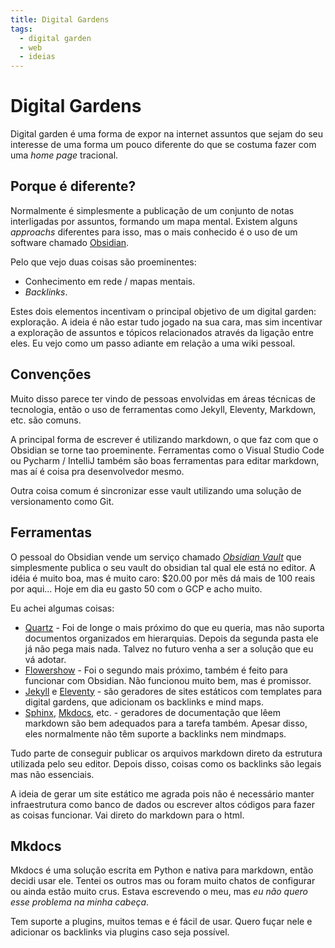 ```yaml
---
title: Digital Gardens
tags:
  - digital garden
  - web
  - ideias
---
```


# Digital Gardens

Digital garden é uma forma de expor na internet assuntos que sejam do seu interesse de uma forma um pouco diferente do que se costuma fazer com uma _home page_ tracional. 

## Porque é diferente?

Normalmente é simplesmente a publicação de um conjunto de notas interligadas por assuntos, formando um mapa mental. Existem alguns _approachs_ diferentes para isso, mas o mais conhecido é o uso de um software chamado [Obsidian](https://obsidian.md).

Pelo que vejo duas coisas são proeminentes:
- Conhecimento em rede / mapas mentais.
- _Backlinks_.

Estes dois elementos incentivam o principal objetivo de um digital garden: exploração. A ideia é não estar tudo jogado na sua cara, mas sim incentivar a exploração de assuntos e tópicos relacionados através da ligação entre eles. Eu vejo como um passo adiante em relação a uma wiki pessoal.

## Convenções

Muito disso parece ter vindo de pessoas envolvidas em áreas técnicas de tecnologia, então o uso de ferramentas como Jekyll, Eleventy, Markdown, etc. são comuns.

A principal forma de escrever é utilizando markdown, o que faz com que o Obsidian se torne tao proeminente. Ferramentas como o Visual Studio Code ou Pycharm / IntelliJ também são boas ferramentas para editar markdown, mas aí é coisa pra desenvolvedor mesmo.

Outra coisa comum é sincronizar esse vault utilizando uma solução de versionamento como Git.

## Ferramentas

O pessoal do Obsidian vende um serviço chamado _[Obsidian Vault](https://obsidian.md/publish)_ que simplesmente publica o seu vault do obsidian tal qual ele está no editor. A idéia é muito boa, mas é muito caro: $20.00 por mês dá mais de 100 reais por aqui... Hoje em dia eu gasto 50 com o GCP e acho muito.

Eu achei algumas coisas:

- [Quartz](https://quartz.jzhao.xyz/) - Foi de longe o mais próximo do que eu queria, mas não suporta documentos organizados em hierarquias. Depois da segunda pasta ele já não pega mais nada. Talvez no futuro venha a ser a solução que eu vá adotar.
- [Flowershow](https://flowershow.app/) - Foi o segundo mais próximo, também é feito para funcionar com Obsidian. Não funcionou muito bem, mas é promissor.
- [Jekyll](https://jekyllrb.com/) e [Eleventy](https://www.11ty.dev/) - são geradores de sites estáticos com templates para digital gardens, que adicionam os backlinks e mind maps.
- [Sphinx](https://www.sphinx-doc.org/en/master/), [Mkdocs](https://www.mkdocs.org/), etc. - geradores de documentação que lêem markdown são bem adequados para a tarefa também. Apesar disso, eles normalmente não têm suporte a backlinks nem mindmaps.

Tudo parte de conseguir publicar os arquivos markdown direto da estrutura utilizada pelo seu editor. Depois disso, coisas como os backlinks são legais mas não essenciais.

A ideia de gerar um site estático me agrada pois não é necessário manter infraestrutura como banco de dados ou escrever altos códigos para fazer as coisas funcionar. Vai direto do markdown para o html.

## Mkdocs

Mkdocs é uma solução escrita em Python e nativa para markdown, então decidi usar ele. Tentei os outros mas ou foram muito chatos de configurar ou ainda estão muito crus. Estava escrevendo o meu, mas _eu não quero esse problema na minha cabeça_.

Tem suporte a plugins, muitos temas e é fácil de usar. Quero fuçar nele e adicionar os backlinks via plugins caso seja possível.